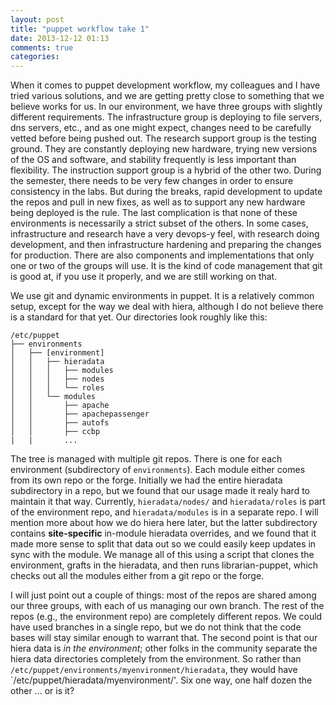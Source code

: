 ```yaml
---
layout: post
title: "puppet workflow take 1"
date: 2013-12-12 01:13
comments: true
categories: 
---
```


When it comes to puppet development workflow, my colleagues and I have tried various solutions, and we are getting pretty close to something that we believe works for us.  In our environment, we have three groups with slightly different requirements.  The infrastructure group is deploying to file servers, dns servers, etc., and as one might expect, changes need to be carefully vetted before being pushed out.  The research support group is the testing ground.  They are constantly deploying new hardware, trying new versions of the OS and software, and stability frequently is less important than flexibility.  The instruction support group is a hybrid of the other two.  During the semester, there needs to be very few changes in order to ensure consistency in the labs.  But during the breaks, rapid development to update the repos and pull in new fixes, as well as to support any new hardware being deployed is the rule.  The last complication is that none of these environments is necessarily a strict subset of the others.  In some cases, infrastructure and research have a very devops-y feel, with research doing development, and then infrastructure hardening and preparing the changes for production. There are also components and implementations that only one or two of the groups will use.  It is the kind of code management that git is good at, if you use it properly, and we are still working on that.

We use git and dynamic environments in puppet.  It is a relatively common setup, except for the way we deal with hiera, although I do not believe there is a standard for that yet.  Our directories look roughly like this:

```
/etc/puppet
├── environments
│   ├── [environment]
│   │   ├── hieradata
│   │   │   ├── modules
│   │   │   ├── nodes
│   │   │   └── roles
│   │   └── modules
│   │       ├── apache
│   │       ├── apachepassenger
│   │       ├── autofs
│   │       ├── ccbp
|   |       ...            
```

The tree is managed with multiple git repos.  There is one for each environment (subdirectory of `environments`).  Each module either comes from its own repo or the forge.  Initially we had the entire hieradata subdirectory in a repo, but we found that our usage made it realy hard to maintain it that way.  Currently, `hieradata/nodes/` and `hieradata/roles` is part of the environment repo, and `hieradata/modules` is in a separate repo.  I will mention more about how we do hiera here later, but the latter subdirectory contains **site-specific** in-module hieradata overrides, and we found that it made more sense to split that data out so we could easily keep updates in sync with the module.  We manage all of this using a script that clones the environment, grafts in the hieradata, and then runs librarian-puppet, which checks out all the modules either from a git repo or the forge.

I will just point out a couple of things: most of the repos are shared among our three groups, with each of us managing our own branch.  The rest of the repos (e.g., the environment repo) are completely different repos.  We could have used branches in a single repo, but we do not think that the code bases will stay similar enough to warrant that.  The second point is that our hiera data is *in the environment*; other folks in the community separate the hiera data directories completely from the environment.  So rather than `/etc/puppet/environments/myenvironment/hieradata`, they would have `/etc/puppet/hieradata/myenvironment/'.  Six one way, one half dozen the other ... or is it?  

